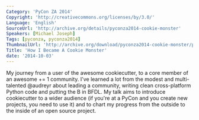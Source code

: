 ```yaml
---
Category: 'PyCon ZA 2014'
Copyright: 'http://creativecommons.org/licenses/by/3.0/'
Language: 'English'
SourceUrl: 'http://archive.org/details/pyconza2014-cookie-monster'
Speakers: [Michael Joseph]
Tags: [pyconza, pyconza2014]
ThumbnailUrl: 'http://archive.org/download/pyconza2014-cookie-monster/pyconza2014-cookie-monster.thumbs/14%20b%20How%20I%20Became%20A%20Cookie%20Monster-_000150.jpg'
Title: 'How I Became A Cookie Monster'
date: '2014-10-03'
---
```

My journey from a user of the awesome cookiecutter, to a core member of an awesome += 1 community.
I've learned a lot from the modest and multi-talented @audreyr about leading a community, writing clean cross-platform Python code and putting the B in BFDL.
My talk aims to introduce cookiecutter to a wider audience (if you're at a PyCon and you create new projects, you need to use it) and to chart my progress from the outside to the inside of an open source project.

